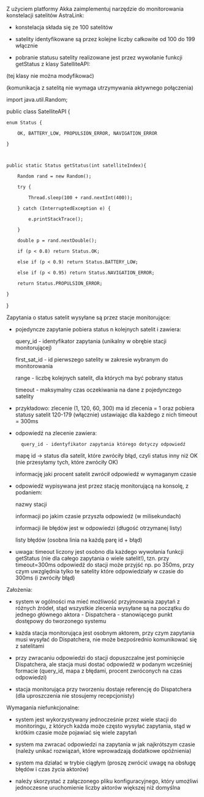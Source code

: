 Z użyciem platformy Akka zaimplementuj narzędzie do monitorowania konstelacji satelitów AstraLink:

- konstelacja składa się ze 100 satelitów

- satelity identyfikowane są przez kolejne liczby całkowite od 100 do 199 włącznie

- pobranie statusu satelity realizowane jest przez wywołanie funkcji getStatus z klasy SatelliteAPI:

(tej klasy nie można modyfikować)

(komunikacja z satelitą nie wymaga utrzymywania aktywnego połączenia)



import java.util.Random;

public class SatelliteAPI {

    enum Status {

        OK, BATTERY_LOW, PROPULSION_ERROR, NAVIGATION_ERROR

    }



    public static Status getStatus(int satelliteIndex){

        Random rand = new Random();

        try {

            Thread.sleep(100 + rand.nextInt(400));

        } catch (InterruptedException e) {

            e.printStackTrace();

        }

        double p = rand.nextDouble();

        if (p < 0.8) return Status.OK;

        else if (p < 0.9) return Status.BATTERY_LOW;

        else if (p < 0.95) return Status.NAVIGATION_ERROR;

        return Status.PROPULSION_ERROR;

    }

}



Zapytania o status satelit wysyłane są przez stacje monitorujące:

- pojedyncze zapytanie pobiera status n kolejnych satelit i zawiera:

	query_id - identyfikator zapytania (unikalny w obrębie stacji monitorującej)

	first_sat_id - id pierwszego satelity w zakresie wybranym do monitorowania

	range - liczbę kolejnych satelit, dla których ma być pobrany status

	timeout - maksymalny czas oczekiwania na dane z pojedynczego satelity

- przykładowo: zlecenie (1, 120, 60, 300) ma id zlecenia = 1 oraz pobiera statusy satelit 120-179 (włącznie) ustawiając dla każdego z nich timeout = 300ms

- odpowiedź na zlecenie zawiera:

        query_id - identyfikator zapytania którego dotyczy odpowiedź

	mapę id -> status dla satelit, które zwróciły błąd, czyli status inny niż OK (nie przesyłamy tych, które zwróciły OK)

	informację jaki procent satelit zwrócił odpowiedź w wymaganym czasie

- odpowiedź wypisywana jest przez stację monitorującą na konsolę, z podaniem:

	nazwy stacji

	informacji po jakim czasie przyszła odpowiedź (w milisekundach)

	informacji ile błędów jest w odpowiedzi (długość otrzymanej listy)

	listy błędów (osobna linia na każdą parę id + błąd)

- uwaga: timeout liczony jest osobno dla każdego wywołania funkcji getStatus (nie dla całego zapytania o wiele satelit!), tzn. przy timeout=300ms odpowiedź do stacji może przyjść np. po 350ms, przy czym uwzględnia tylko te satelity które odpowiedziały w czasie do 300ms (i zwróciły błąd)

	

	

Założenia:

- system w ogólności ma mieć możliwość przyjmowania zapytań z różnych źródeł, stąd wszystkie zlecenia wysyłane są na początku do jednego głównego aktora - Dispatchera - stanowiącego punkt dostępowy do tworzonego systemu 

- każda stacja monitorująca jest osobnym aktorem, przy czym zapytania musi wysyłać do Dispatchera, nie może bezpośrednio komunikować się z satelitami

- przy zwracaniu odpowiedzi do stacji dopuszczalne jest pominięcie Dispatchera, ale stacja musi dostać odpowiedź w podanym wcześniej formacie (query_id, mapa z błędami, procent zwróconych na czas odpowiedzi)

- stacja monitorująca przy tworzeniu dostaje referencję do Dispatchera (dla uproszczenia nie stosujemy recepcjonisty) 

 



Wymagania niefunkcjonalne:

- system jest wykorzystywany jednocześnie przez wiele stacji do monitoringu, z których każda może często wysyłać zapytania, stąd w krótkim czasie może pojawiać się wiele zapytań

- system ma zwracać odpowiedzi na zapytania w jak najkrótszym czasie (należy unikać rozwiązań, które wprowadzają dodatkowe opóźnienia)

- system ma działać w trybie ciągłym (proszę zwrócić uwagę na obsługę błędów i czas życia aktorów)

- należy skorzystać z załączonego pliku konfiguracyjnego, który umożliwi jednoczesne uruchomienie liczby aktorów większej niż domyślna 
